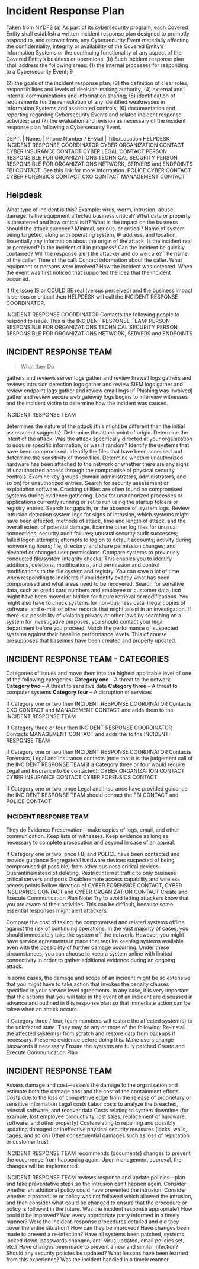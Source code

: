 # Incident Response Plan

Taken from [NYDFS](https://www.dfs.ny.gov/docs/legal/regulations/adoptions/dfsrf500txt.pdf)
(a) As part of its cybersecurity program, each Covered Entity shall establish a written incident response plan
designed to promptly respond to, and recover from, any Cybersecurity Event materially affecting the
confidentiality, integrity or availability of the Covered Entity’s Information Systems or the continuing
functionality of any aspect of the Covered Entity’s business or operations.
(b) Such incident response plan shall address the following areas:
(1) the internal processes for responding to a Cybersecurity Event;
9

(2) the goals of the incident response plan;
(3) the definition of clear roles, responsibilities and levels of decision-making authority;
(4) external and internal communications and information sharing;
(5) identification of requirements for the remediation of any identified weaknesses in Information Systems
and associated controls;
(6) documentation and reporting regarding Cybersecurity Events and related incident response activities;
and
(7) the evaluation and revision as necessary of the incident response plan following a Cybersecurity Event.

DEPT. | Name. | Phone Number / E-Mail | Title/Location
HELPDESK
INCIDENT RESPONSE COORDINATOR
CYBER ORGANIZATION CONTACT
CYBER INSURANCE CONTACT
CYBER LEGAL CONTACT
PERSON RESPONSIBLE FOR ORGANIZATIONS TECHNICAL SECURITY
PERSON RESPONSIBLE FOR ORGANIZATIONS NETWORK, SERVERS and ENDPOINTS
FBI CONTACT. See this link for more information.
POLICE CYBER CONTACT
CYBER FORENSICS CONTACT
CXO CONTACT
MANAGEMENT CONTACT

## Helpdesk

What type of incident is this? Example: virus, worm, intrusion, abuse, damage.
Is the equipment affected business critical?
What data or property is threatened and how critical is it?
What is the impact on the business should the attack succeed? Minimal, serious, or critical?
Name of system being targeted, along with operating system, IP address, and location. Essentially any information about the origin of the attack.
Is the incident real or perceived?
Is the incident still in progress?
Can the incident be quickly contained?
Will the response alert the attacker and do we care?
The name of the caller.
Time of the call.
Contact information about the caller.
What equipment or persons were involved?
How the incident was detected.
When the event was first noticed that supported the idea that the incident occurred.

If the issue IS or COULD BE real (versus perceived) and the business impact is serious or critical then HELPDESK will call the INCIDENT RESPONSE COORDINATOR.

INCIDENT RESPONSE COORDINATOR Contacts the following people to respond to issue. This is the INCIDENT RESPONSE TEAM:
PERSON RESPONSIBLE FOR ORGANIZATIONS TECHNICAL SECURITY
PERSON RESPONSIBLE FOR ORGANIZATIONS NETWORK, SERVERS and ENDPOINTS

## INCIDENT RESPONSE TEAM

> What they Do

gathers and reviews server logs
gather and review firewall logs
gathers and reviews intrusion detection logs
gather and review SIEM logs
gather and review endpoint logs
gather and review email logs (if Phishing was involved)
gather and review secure web gateway logs
begins to interview witnesses and the incident victim to determine how the incident was caused.

INCIDENT RESPONSE TEAM

determines the nature of the attack (this might be different than the initial assessment suggests).
Determine the attack point of origin.
Determine the intent of the attack. Was the attack specifically directed at your organization to acquire specific information, or was it random?
Identify the systems that have been compromised.
Identify the files that have been accessed and determine the sensitivity of those files.
Determine whether unauthorized hardware has been attached to the network or whether there are any signs of unauthorized access through the compromise of physical security controls.
Examine key groups (domain administrators, administrators, and so on) for unauthorized entries.
Search for security assessment or exploitation software. Cracking utilities are often found on compromised systems during evidence gathering.
Look for unauthorized processes or applications currently running or set to run using the startup folders or registry entries.
Search for gaps in, or the absence of, system logs.
Review intrusion detection system logs for signs of intrusion, which systems might have been affected, methods of attack, time and length of attack, and the overall extent of potential damage.
Examine other log files for unusual connections; security audit failures; unusual security audit successes; failed logon attempts; attempts to log on to default accounts; activity during nonworking hours; file, directory, and share permission changes; and elevated or changed user permissions.
Compare systems to previously conducted file/system integrity checks. This enables you to identify additions, deletions, modifications, and permission and control modifications to the file system and registry. You can save a lot of time when responding to incidents if you identify exactly what has been compromised and what areas need to be recovered.
Search for sensitive data, such as credit card numbers and employee or customer data, that might have been moved or hidden for future retrieval or modifications. You might also have to check systems for non-business data, illegal copies of software, and e-mail or other records that might assist in an investigation. If there is a possibility of violating privacy or other laws by searching on a system for investigative purposes, you should contact your legal department before you proceed.
Match the performance of suspected systems against their baseline performance levels. This of course presupposes that baselines have been created and properly updated.

## INCIDENT RESPONSE TEAM - CATEGORIES

Categories of issues and move them into the highest applicable level of one of the following categories:
**Category one** – A threat to the network
**Category two** – A threat to sensitive data
**Category three** – A threat to computer systems
**Category four** – A disruption of services

If Category one or two then INCIDENT RESPONSE COORDINATOR Contacts CXO CONTACT and MANAGEMENT CONTACT and adds them to the INCIDENT RESPONSE TEAM

If Category three or four then INCIDENT RESPONSE COORDINATOR Contacts MANAGEMENT CONTACT and adds the to the INCIDENT RESPONSE TEAM

If Category one or two then INCIDENT RESPONSE COORDINATOR Contacts Forensics, Legal and Insurance contacts (note that it is the judgement call of the INCIDENT RESPONSE TEAM if a Category three or four would require Legal and Insurance to be contacted):
CYBER ORGANIZATION CONTACT
CYBER INSURANCE CONTACT
CYBER FORENSICS CONTACT

If Category one or two, once Legal and Insurance have provided guidance the INCIDENT RESPONSE TEAM should contact the FBI CONTACT and POLICE CONTACT.

### INCIDENT RESPONSE TEAM

They do Evidence Preservation—make copies of logs, email, and other communication. Keep lists of witnesses. Keep evidence as long as necessary to complete prosecution and beyond in case of an appeal.

If Category one or two, once FBI and POLICE have been contacted and provide guidance
Segregateall hardware devices suspected of being compromised (if possible) from other business critical devices.
Quarantineinstead of deleting.
RestrictInternet traffic to only business critical servers and ports
Disableremote access capability and wireless access points
Follow direction of CYBER FORENSICE CONTACT, CYBER INSURANCE CONTACT and CYBER ORGANIZATION CONTACT
Create and Execute Communication Plan
Note: Try to avoid letting attackers know that you are aware of their activities. This can be difficult, because some essential responses might alert attackers.

Compare the cost of taking the compromised and related systems offline against the risk of continuing operations. In the vast majority of cases, you should immediately take the system off the network. However, you might have service agreements in place that require keeping systems available even with the possibility of further damage occurring. Under these circumstances, you can choose to keep a system online with limited connectivity in order to gather additional evidence during an ongoing attack.

In some cases, the damage and scope of an incident might be so extensive that you might have to take action that invokes the penalty clauses specified in your service level agreements. In any case, it is very important that the actions that you will take in the event of an incident are discussed in advance and outlined in this response plan so that immediate action can be taken when an attack occurs.

If Category three / four, team members will restore the affected system(s) to the uninfected state. They may do any or more of the following:
Re-install the affected system(s) from scratch and restore data from backups if necessary. Preserve evidence before doing this.
Make users change passwords if necessary
Ensure the systems are fully patched
Create and Execute Communication Plan

## INCIDENT RESPONSE TEAM

Assess damage and cost—assess the damage to the organization and estimate both the damage cost and the cost of the containment efforts.
Costs due to the loss of competitive edge from the release of proprietary or sensitive information
Legal costs
Labor costs to analyze the breaches, reinstall software, and recover data
Costs relating to system downtime (for example, lost employee productivity, lost sales, replacement of hardware, software, and other property)
Costs relating to repairing and possibly updating damaged or ineffective physical security measures (locks, walls, cages, and so on)
Other consequential damages such as loss of reputation or customer trust

INCIDENT RESPONSE TEAM recommends (documents) changes to prevent the occurrence from happening again. Upon management approval, the changes will be implemented.

INCIDENT RESPONSE TEAM
reviews response and update policies—plan and take preventative steps so the intrusion can’t happen again.
Consider whether an additional policy could have prevented the intrusion.
Consider whether a procedure or policy was not followed which allowed the intrusion, and then consider what could be changed to ensure that the procedure or policy is followed in the future.
Was the incident response appropriate? How could it be improved?
Was every appropriate party informed in a timely manner?
Were the incident-response procedures detailed and did they cover the entire situation? How can they be improved?
Have changes been made to prevent a re-infection? Have all systems been patched, systems locked down, passwords changed, anti-virus updated, email policies set, etc.?
Have changes been made to prevent a new and similar infection?
Should any security policies be updated?
What lessons have been learned from this experience?
Was the incident handled in a timely manner
